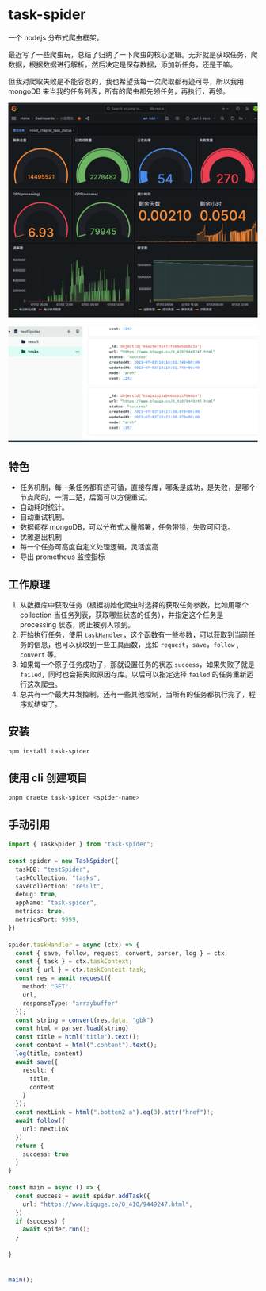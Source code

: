 # task-spider

一个 nodejs 分布式爬虫框架。

最近写了一些爬虫玩，总结了归纳了一下爬虫的核心逻辑。无非就是获取任务，爬数据，根据数据进行解析，然后决定是保存数据，添加新任务，还是干嘛。

但我对爬取失败是不能容忍的，我也希望我每一次爬取都有迹可寻，所以我用 mongoDB 来当我的任务列表，所有的爬虫都先领任务，再执行，再领。

![dashboard](img/spider-dashboard.png)

![dashboard](img/spider-tasks.png)

## 特色

- 任务机制，每一条任务都有迹可循，直接存库，哪条是成功，是失败，是哪个节点爬的，一清二楚，后面可以方便重试。
- 自动耗时统计。
- 自动重试机制。
- 数据都存 mongoDB，可以分布式大量部署，任务带锁，失败可回退。
- 优雅退出机制
- 每一个任务可高度自定义处理逻辑，灵活度高
- 导出 prometheus 监控指标

## 工作原理

1. 从数据库中获取任务（根据初始化爬虫时选择的获取任务参数，比如用哪个 collection 当任务列表，获取哪些状态的任务），并指定这个任务是 processing 状态，防止被别人领到。
2. 开始执行任务，使用 `taskHandler`，这个函数有一些参数，可以获取到当前任务的信息，也可以获取到一些工具函数，比如 `request`，`save`，`follow` , `convert` 等。
3. 如果每一个原子任务成功了，那就设置任务的状态 `success`，如果失败了就是 `failed`，同时也会把失败原因存库。以后可以指定选择 `failed` 的任务重新运行这次爬虫。
4. 总共有一个最大并发控制，还有一些其他控制，当所有的任务都执行完了，程序就结束了。

## 安装
```bash
npm install task-spider
```
## 使用 cli 创建项目
```bash
pnpm craete task-spider <spider-name>
```

## 手动引用
```typescript
import { TaskSpider } from "task-spider";

const spider = new TaskSpider({
  taskDB: "testSpider",
  taskCollection: "tasks",
  saveCollection: "result",
  debug: true,
  appName: "task-spider",
  metrics: true,
  metricsPort: 9999,
})

spider.taskHandler = async (ctx) => {
  const { save, follow, request, convert, parser, log } = ctx;
  const { task } = ctx.taskContext;
  const { url } = ctx.taskContext.task;
  const res = await request({
    method: "GET",
    url,
    responseType: "arraybuffer"
  });
  const string = convert(res.data, "gbk")
  const html = parser.load(string)
  const title = html("title").text();
  const content = html(".content").text();
  log(title, content)
  await save({
    result: {
      title,
      content
    }
  });
  const nextLink = html(".bottem2 a").eq(3).attr("href")!;
  await follow({
    url: nextLink
  })
  return {
    success: true
  }
}

const main = async () => {
  const success = await spider.addTask({
    url: "https://www.biquge.co/0_410/9449247.html",
  })
  if (success) {
    await spider.run();
  }

}


main();

```
